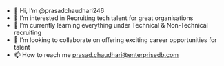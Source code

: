 - 👋 Hi, I’m @prasadchaudhari246
- 👀 I’m interested in Recruiting tech talent for great organisations
- 🌱 I’m currently learning everything under Technical & Non-Technical recruiting
- 💞️ I’m looking to collaborate on offering exciting career opportunities for talent
- 📫 How to reach me prasad.chaudhari@enterprisedb.com

<!---
prasadchaudhari246/prasadchaudhari246 is a ✨ special ✨ repository because its `README.md` (this file) appears on your GitHub profile.
You can click the Preview link to take a look at your changes.
--->
